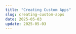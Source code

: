 ```yaml
---
title: "Creating Custom Apps"
slug: creating-custom-apps
date: 2025-05-03
update: 2025-05-03
---
```

